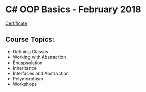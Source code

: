 # C# OOP Basics - February 2018

[Certificate](https://softuni.bg/certificates/details/53526/32998f69)

## Course Topics:

- Defining Classes
- Working with Abstraction
- Encapsulation
- Inheritance
- Interfaces and Abstraction
- Polymorphism
- Workshops


